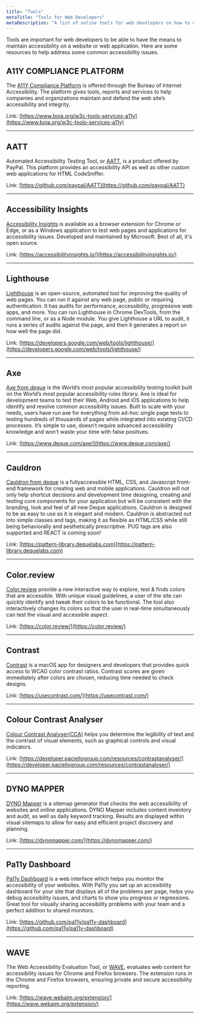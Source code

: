 ```yaml
---
title: "Tools"
metaTitle: "Tools for Web Developers"
metaDescription: "A list of online tools for web developers on how to maintain a focus on a11y when developing."
---
```


Tools are important for web developers to be able to have the means to maintain accessibility on a website or web application. Here are some resources to help address some common accessibility issues.

## A11Y COMPLIANCE PLATFORM

The [A11Y Compliance Platform](https://www.boia.org/w3c-tools-services-a11y) is offered through the Bureau of Internet Accessibility. The platform gives tools, reports and services to help companies and organizations maintain and defend the web site’s accessibility and integrity.

Link: [https://www.boia.org/w3c-tools-services-a11y](https://www.boia.org/w3c-tools-services-a11y)

---

## AATT

Automated Accessibility Testing Tool, or [AATT](https://github.com/paypal/AATT), is a product offered by PayPal. This platform provides an accessibility API as well as other custom web applications for HTML CodeSniffer.

Link: [https://github.com/paypal/AATT](https://github.com/paypal/AATT)

---

## Accessibility Insights

[Accessibility Insights](https://accessibilityinsights.io/) is available as a browser extension for Chrome or Edge, or as a Windows application to test web pages and applications for accessibility issues. Developed and maintained by Microsoft. Best of all, it's open source.

Link: [https://accessibilityinsights.io/](https://accessibilityinsights.io/)

---

## Lighthouse

[Lighthouse](https://developers.google.com/web/tools/lighthouse/) is an open-source, automated tool for improving the quality of web pages. You can run it against any web page, public or requiring authentication. It has audits for performance, accessibility, progressive web apps, and more.
You can run Lighthouse in Chrome DevTools, from the command line, or as a Node module. You give Lighthouse a URL to audit, it runs a series of audits against the page, and then it generates a report on how well the page did.

Link: [https://developers.google.com/web/tools/lighthouse/](https://developers.google.com/web/tools/lighthouse/)

---

## Axe

[Axe from deque](https://www.deque.com/axe/) is the World’s most popular accessibility testing toolkit built on the World’s most popular accessibility rules library. Axe is ideal for development teams to test their Web, Android and iOS applications to help identify and resolve common accessibility issues. Built to scale with your needs, users have run axe for everything from ad-hoc single page tests to testing hundreds of thousands of pages while integrated into existing CI/CD processes. It’s simple to use, doesn’t require advanced accessibility knowledge and won’t waste your time with false positives.

Link: [https://www.deque.com/axe/](https://www.deque.com/axe/)

---

## Cauldron

[Cauldron from deque](https://pattern-library.dequelabs.com/) is a fullyaccessible HTML, CSS, and Javascript front-end framework for creating web and mobile applications. Cauldron will not only help shortcut decisions and development time designing, creating and testing core components for your application but will be consistent with the branding, look and feel of all new Deque applications. Cauldron is designed to be as easy to use as it is elegant and modern. Cauldron is abstracted out into simple classes and tags, making it as flexible as HTML/CSS while still being behaviorally and aesthetically prescriptive. PUG tags are also supported and REACT is coming soon!

Link: [https://pattern-library.dequelabs.com](https://pattern-library.dequelabs.com)

---

## Color.review

[Color.review](https://color.review/) provide a new interactive way to explore, test & finds colors that are accessible. With unique visual guidelines, a user of the site can quickly identify and tweak their colors to be functional. The tool also interactively changes its colors so that the user in real-time simultaneously can test the visual and accessible aspect.

Link: [https://color.review/](https://color.review/)

---

## Contrast

[Contrast](https://usecontrast.com/) is a macOS app for designers and developers that provides quick access to WCAG color contrast ratios.
Contrast scores are given immediately after colors are chosen, reducing time needed to check designs.

Link: [https://usecontrast.com/](https://usecontrast.com/)

---

## Colour Contrast Analyser

[Colour Contrast Analyser(CCA)](https://developer.paciellogroup.com/resources/contrastanalyser/) helps you determine the legibility of text and the contrast of visual elements, such as graphical controls and visual indicators.

Link: [https://developer.paciellogroup.com/resources/contrastanalyser/](https://developer.paciellogroup.com/resources/contrastanalyser/)

---

## DYNO MAPPER

[DYNO Mapper](https://dynomapper.com/) is a sitemap generator that checks the web accessibility of websites and online applications. DYNO Mapper includes content inventory and audit, as well as daily keyword tracking. Results are displayed within visual sitemaps to allow for easy and efficient project discovery and planning.

Link: [https://dynomapper.com/](https://dynomapper.com/)

---

## Pa11y Dashboard

[Pa11y Dashboard](https://github.com/pa11y/pa11y-dashboard) is a web interface which helps you monitor the accessibility of your websites. With Pa11y you set up an accesibility dashboard for your site that displays all of the problems per page, helps you debug accesibility issues, and charts to show you progress or regressions. Great tool for visually sharing accesibility problems with your team and a perfect addition to shared monitors.

Link: [https://github.com/pa11y/pa11y-dashboard](https://github.com/pa11y/pa11y-dashboard)

---

## WAVE

The Web Accessibility Evaluation Tool, or [WAVE](https://wave.webaim.org/extension), evaluates web content for accessibility issues for Chrome and Firefox browsers. The extension runs in the Chrome and Firefox browsers, ensuring private and secure accessibility reporting.

Link: [https://wave.webaim.org/extension/](https://wave.webaim.org/extension/)

---
